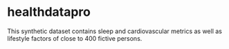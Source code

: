 # healthdatapro
This synthetic dataset contains sleep and cardiovascular metrics as well as lifestyle factors of close to 400 fictive persons.
